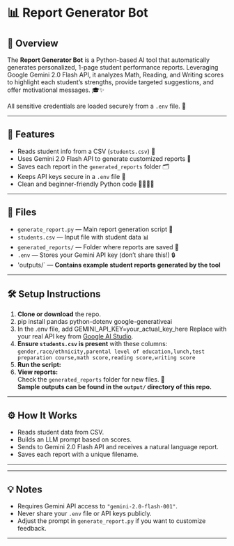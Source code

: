 # 📊 Report Generator Bot

## 🚀 Overview

The **Report Generator Bot** is a Python-based AI tool that automatically generates personalized, 1-page student performance reports. Leveraging Google Gemini 2.0 Flash API, it analyzes Math, Reading, and Writing scores to highlight each student’s strengths, provide targeted suggestions, and offer motivational messages. 🎓✨

All sensitive credentials are loaded securely from a `.env` file. 🔐

---

## 🌟 Features

- Reads student info from a CSV (`students.csv`) 📄
- Uses Gemini 2.0 Flash API to generate customized reports 🤖
- Saves each report in the `generated_reports` folder 🗂️
- Keeps API keys secure in a `.env` file 🔑
- Clean and beginner-friendly Python code 👨‍💻👩‍💻

---

## 📁 Files

- `generate_report.py` — Main report generation script 🐍
- `students.csv` — Input file with student data 📊
- `generated_reports/` — Folder where reports are saved 📝
- `.env` — Stores your Gemini API key (don’t share this!) 🔒
- 'outputs/` — **Contains example student reports generated by the tool**

---

## 🛠️ Setup Instructions

1. **Clone or download** the repo.
2. pip install pandas python-dotenv google-generativeai
3. In the .env file, add GEMINI_API_KEY=your_actual_key_here
   Replace with your real API key from [Google AI Studio](https://aistudio.google.com).
4. **Ensure `students.csv` is present** with these columns:  
`gender,race/ethnicity,parental level of education,lunch,test preparation course,math score,reading score,writing score`
5. **Run the script:**  
6. **View reports:**  
Check the `generated_reports` folder for new files. 🎉  
**Sample outputs can be found in the `output/` directory of this repo.**

---

## ⚙️ How It Works

- Reads student data from CSV.
- Builds an LLM prompt based on scores.
- Sends to Gemini 2.0 Flash API and receives a natural language report.
- Saves each report with a unique filename.

---


---

## 💡 Notes

- Requires Gemini API access to `"gemini-2.0-flash-001"`.
- Never share your `.env` file or API keys publicly.
- Adjust the prompt in `generate_report.py` if you want to customize feedback.

---





